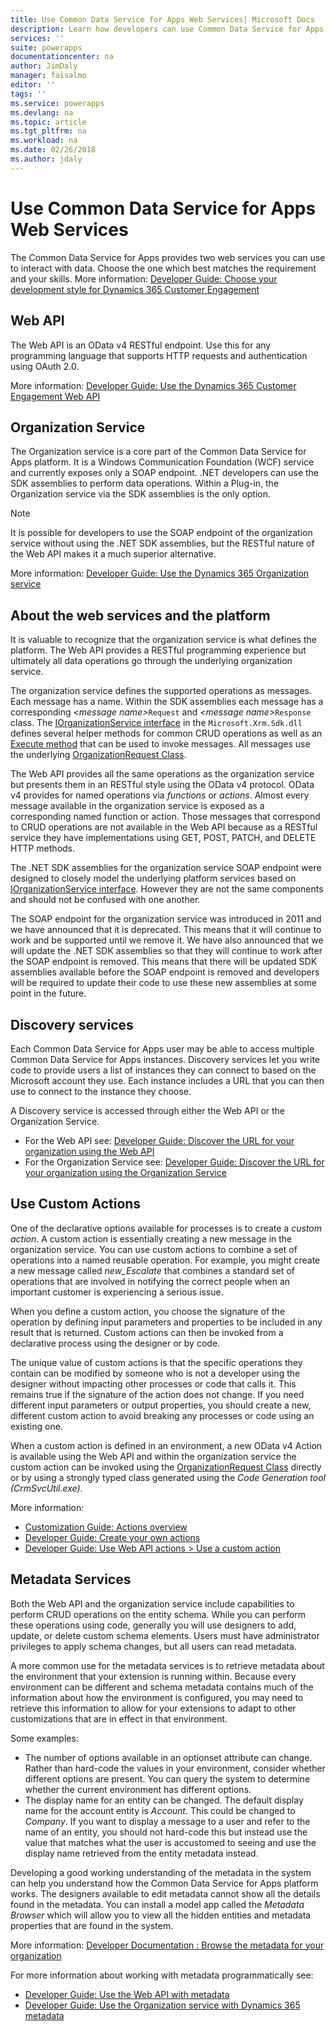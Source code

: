 ```yaml
---
title: Use Common Data Service for Apps Web Services| Microsoft Docs
description: Learn how developers can use Common Data Service for Apps web services.
services: ''
suite: powerapps
documentationcenter: na
author: JimDaly
manager: faisalmo
editor: ''
tags: ''
ms.service: powerapps
ms.devlang: na
ms.topic: article
ms.tgt_pltfrm: na
ms.workload: na
ms.date: 02/26/2018
ms.author: jdaly
---
```


# Use Common Data Service for Apps Web Services

The Common Data Service for Apps provides two web services you can use to interact with data. Choose the one which best matches the requirement and your skills. More information: [Developer Guide: Choose your development style for Dynamics 365 Customer Engagement](/dynamics365/customer-engagement/developer/choose-development-style)

## Web API
The Web API is an OData v4 RESTful endpoint. Use this for any programming language that supports HTTP requests and authentication using OAuth 2.0.

More information: [Developer Guide: Use the Dynamics 365 Customer Engagement Web API](/dynamics365/customer-engagement/developer/use-microsoft-dynamics-365-web-api)

## Organization Service

The Organization service is a core part of the Common Data Service for Apps platform. It is a Windows Communication Foundation (WCF) service and currently exposes only a SOAP endpoint. 
.NET developers can use the SDK assemblies to perform data operations. Within a Plug-in, the Organization service via the SDK assemblies is the only option.
> [!NOTE]
> It is possible for developers to use the SOAP endpoint of the organization service without using the .NET SDK assemblies, but the RESTful nature of the Web API makes it a much superior alternative.

More information: [Developer Guide: Use the Dynamics 365 Organization service](/dynamics365/customer-engagement/developer/use-microsoft-dynamics-365-organization-service)

## About the web services and the platform

It is valuable to recognize that the organization service is what defines the platform. The Web API provides a RESTful programming experience but ultimately all data operations go through the underlying organization service. 

The organization service defines the supported operations as messages. Each message has a name. Within the SDK assemblies each message has a corresponding *&lt;message name&gt;*`Request` and *&lt;message name&gt;*`Response` class. The [IOrganizationService interface](/dotnet/api/microsoft.xrm.sdk.iorganizationservice) in the `Microsoft.Xrm.Sdk.dll` defines several helper methods for common CRUD operations as well as an [Execute method](/dotnet/api/microsoft.xrm.sdk.iorganizationservice.execute) that can be used to invoke messages. All messages use the underlying [OrganizationRequest Class](/dotnet/api/microsoft.xrm.sdk.organizationrequest).

The Web API provides all the same operations as the organization service but presents them in an RESTful style using the OData v4 protocol. OData v4 provides for named operations via *functions* or *actions*. Almost every message available in the organization service is exposed as a corresponding named function or action. Those messages that correspond to CRUD operations are not available in the Web API because as a RESTful service they have implementations using GET, POST, PATCH, and DELETE HTTP methods.

The .NET SDK assemblies for the organization service SOAP endpoint were designed to closely model the underlying platform services based on [IOrganizationService interface](/dotnet/api/microsoft.xrm.sdk.iorganizationservice). However they are not the same components and should not be confused with one another. 

The SOAP endpoint for the organization service was introduced in 2011 and we have announced that it is deprecated. This means that it will continue to work and be supported until we remove it. We have also announced that we will update the .NET SDK assemblies so that they will continue to work after the SOAP endpoint is removed. This means that there will be updated SDK assemblies available before the SOAP endpoint is removed and developers will be required to update their code to use these new assemblies at some point in the future.

## Discovery services

Each Common Data Service for Apps user may be able to access multiple Common Data Service for Apps instances. Discovery services let you write code to provide users a list of instances they can connect to based on the Microsoft account they use. Each instance includes a URL that you can then use to connect to the instance they choose. 

A Discovery service is accessed through either the Web API or the Organization Service.

- For the Web API see: [Developer Guide: Discover the URL for your organization using the Web API](/dynamics365/customer-engagement/developer/webapi/discover-url-organization-web-api)
- For the Organization Service see: [Developer Guide: Discover the URL for your organization using the Organization Service](/dynamics365/customer-engagement/developer/org-service/discover-url-organization-organization-service)

## Use Custom Actions

One of the declarative options available for processes is to create a *custom action*. A custom action is essentially creating a new message in the organization service. You can use custom actions to combine a set of operations into a named reusable operation. For example, you might create a new message called *new_Escalate* that combines a standard set of operations that are involved in notifying the correct people when an important customer is experiencing a serious issue.

When you define a custom action, you choose the signature of the operation by defining input parameters and properties to be included in any result that is returned. Custom actions can then be invoked from a declarative process using the designer or by code. 

The unique value of custom actions is that the specific operations they contain can be modified by someone who is not a developer using the designer without impacting other processes or code that calls it.  This remains true if the signature of the action does not change. If you need different input parameters or output properties, you should create a new, different custom action to avoid breaking any processes or code using an existing one.

When a custom action is defined in an environment, a new OData v4 Action is available using the Web API and within the organization service the custom action can be invoked using the [OrganizationRequest Class](/dotnet/api/microsoft.xrm.sdk.organizationrequest) directly or by using a strongly typed class generated using the *Code Generation tool (CrmSvcUtil.exe)*.

More information: 
- [Customization Guide: Actions overview](/dynamics365/customer-engagement/customize/actions)
- [Developer Guide: Create your own actions](/dynamics365/customer-engagement/developer/create-own-actions)
- [Developer Guide: Use Web API actions > Use a custom action](/dynamics365/customer-engagement/developer/webapi/use-web-api-actions#use-a-custom-action)

## Metadata Services

Both the Web API and the organization service include capabilities to perform CRUD operations on the entity schema. While you can perform these operations using code, generally you will use designers to add, update, or delete custom schema elements. Users must have administrator privileges to apply schema changes, but all users can read metadata.

A more common use for the metadata services is to retrieve metadata about the environment that your extension is running within. Because every environment can be different and schema metadata contains much of the information about how the environment is configured, you may need to retrieve this information to allow for your extensions to adapt to other customizations that are in effect in that environment.

Some examples:
- The number of options available in an optionset attribute can change. Rather than hard-code the values in your environment, consider whether different options are present. You can query the system to determine whether the current environment has different options.
- The display name for an entity can be changed. The default display name for the account entity is *Account*. This could be changed to *Company*. If you want to display a message to a user and refer to the name of an entity, you should not hard-code this but instead use the value that matches what the user is accustomed to seeing and use the display name retrieved from the entity metadata instead.

Developing a good working understanding of the metadata in the system can help you understand how the Common Data Service for Apps platform works. The designers available to edit metadata cannot show all the details found in the metadata. You can install a model app called the *Metadata Browser* which will allow you to view all the hidden entities and metadata properties that are found in the system. 

More information: [Developer Documentation : Browse the metadata for your organization](/dynamics365/customer-engagement/developer/browse-your-metadata)

For more information about working with metadata programmatically see:
- [Developer Guide: Use the Web API with metadata](/dynamics365/customer-engagement/developer/webapi/use-web-api-metadata)
- [Developer Guide: Use the Organization service with Dynamics 365 metadata](/dynamics365/customer-engagement/developer/org-service/use-organization-service-metadata)
